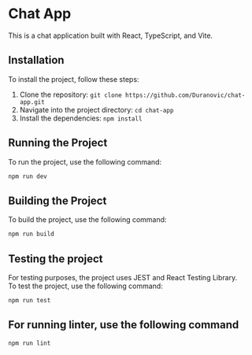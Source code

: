 # Chat App

This is a chat application built with React, TypeScript, and Vite.

## Installation

To install the project, follow these steps:

1. Clone the repository: `git clone https://github.com/Duranovic/chat-app.git`
2. Navigate into the project directory: `cd chat-app`
3. Install the dependencies: `npm install`

## Running the Project

To run the project, use the following command:

```sh
npm run dev
```

## Building the Project

To build the project, use the following command:

```sh
npm run build
```

## Testing the project
For testing purposes, the project uses JEST and React Testing Library. <br>
To test the project, use the following command:

```sh
npm run test
```

## For running linter, use the following command
```sh
npm run lint
```
